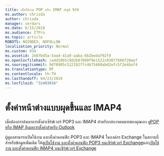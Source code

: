 ```yaml
---
title: เปิดใช้งาน POP หรือ IMAP บัญชี 934
ms.author: chrisda
author: chrisda
manager: serdars
ms.date: 6/15/2018
ms.audience: ITPro
ms.topic: article
ROBOTS: NOINDEX, NOFOLLOW
localization_priority: Normal
ms.custom: 934
ms.assetid: 2e07bd5a-5aad-41a9-aaba-6b2bedaf92f9
ms.openlocfilehash: ca4d1065c9d2b87890f9e1522c03077686f20aef
ms.sourcegitcommit: 9d78905c512192ffc4675468abd2efc5f2e4baf4
ms.translationtype: MT
ms.contentlocale: th-TH
ms.lasthandoff: 04/23/2019
ms.locfileid: "32403016"
---
```

# <a name="pop-and-imap4-settings"></a>ตั้งค่าหน้าต่างแบบผุดขึ้นและ IMAP4

เมื่อต้องการค้นหาการตั้งค่าเซิร์ฟเวอร์ POP3 และ IMAP4 สำหรับกล่องจดหมายของคุณเอง ดู[POP หรือ IMAP อีเมลการตั้งค่าสำหรับ Outlook](https://support.office.com/article/8361e398-8af4-4e97-b147-6c6c4ac95353.aspx)

ผู้ดูแลสามารถเปิดใช้งาน และตั้งค่าคอนฟิก POP3 และ IMAP4 ในองค์กร Exchange ในสถานที่ สำหรับข้อมูลเพิ่มเติม ให้ดู[เปิดใช้งาน และตั้งค่าคอนฟิก POP3 บนเซิร์ฟเวอร์ Exchange](https://technet.microsoft.com/library/bb124934.aspx)และ[เปิดใช้งาน และตั้งค่าคอนฟิก IMAP4 บนเซิร์ฟเวอร์ Exchange](https://technet.microsoft.com/library/bb124489.aspx)
